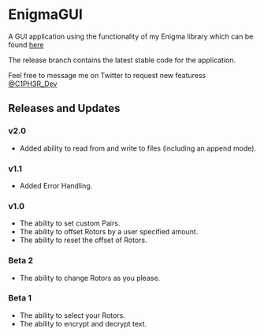 # EnigmaGUI
A GUI application using the functionality of my Enigma library which can be found [here](https://github.com/c1ph3r-dev/Enigma)

The release branch contains the latest stable code for the application.

Feel free to message me on Twitter to request new featuress [@C1PH3R_Dev](https://twitter.com/C1PH3R_Dev)

## Releases and Updates
### v2.0
* Added ability to read from and write to files (including an append mode).

### v1.1
* Added Error Handling.

### v1.0
* The ability to set custom Pairs.
* The ability to offset Rotors by a user specified amount.
* The ability to reset the offset of Rotors.

### Beta 2
* The ability to change Rotors as you please.

### Beta 1
* The ability to select your Rotors.
* The ability to encrypt and decrypt text.
